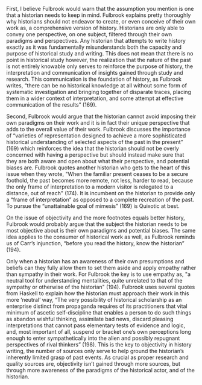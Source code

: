 First, I believe Fulbrook would warn that the assumption you mention is one that a historian needs to keep in mind. Fulbrook explains pretty thoroughly why historians should not endeavor to create, or even conceive of their own work as, a comprehensive version of history. Historians are only able to convey one perspective, on one subject, filtered through their own paradigms and perspectives. Any historian that attempts to write history exactly as it was fundamentally misunderstands both the capacity and purpose of historical study and writing. This does not mean that there is no point in historical study however, the realization that the nature of the past is not entirely knowable only serves to reinforce the purpose of history, the interpretation and communication of insights gained through study and research. This communication is the foundation of history, as Fulbrook writes, “there can be no historical knowledge at all without some form of systematic investigation and bringing together of disparate traces, placing them in a wider context of interpretation, and some attempt at effective communication of the results” (169). 

Second, Fulbrook would argue that the historian cannot avoid imposing their own paradigms on their work and it is in fact their unique perspective that adds to the overall value of their work. Fulbrook discusses the importance of “varieties of representation designed to achieve a more sophisticated historical understanding of selected aspects of the past in the present” (169) which reinforces the idea that the historian should not be overly concerned with having a perspective but should instead make sure that they are both aware and open about what their perspective, and potential biases are. Fulbrook quotes another historian who gets to the heart of this issue when they wrote, "When the familiar present ceases to be a secure foothold, the past becomes more remote, not less, harder to read, because the only frame of interpretation to a modern visitor is relegated to a distance, out of reach" (174). It is incumbent on the historian to provide only a “frame of interpretation” as opposed to a complete recreation of the past. To pursue the “unattainable goal of mimesis” (169) is Quixotic at best.

On the issue of objectivity and the more footnotes equals better history, Fulbrook would probably argue that the subject the historian needs to be most objective about is their own paradigms and potential biases. The same idea applies to the consumer of historical work as well, as Fulbrook reminds us of Carr’s injunction, “before you read the history, know the historian” (194). 

Only when a historian has an awareness of their own presumptions and beliefs can they fully allow them to set them aside and apply empathy rather than sympathy in their work. For Fulbrook the key is to use empathy as, "a neutral tool for understanding mentalities, quite unrelated to that of the sympathy or otherwise of the historian" (194). Fulbrook uses several quotes from Haskell to explain how the historian must approach their work in this more ‘neutral’ way, “The very possibility of historical scholarship as an enterprise distinct from propaganda requires of its practitioners that vital minimum of ascetic self-discipline that enables a person to do such things as abandon wishful thinking, assimilate bad news, discard pleasing interpretations that cannot pass elementary tests of evidence and logic, and, most important of all, suspend or bracket one’s own perceptions long enough to enter sympathetically into the alien and possibly repugnant perspectives of rival thinkers” (198). This is the key to objectivity in history writing, the number of sources only serve to help ground the historian’s inherently limited grasp of past events. As crucial as proper research and quality sources are, objectivity isn’t gained through more sources, but through more awareness of the paradigms of the historical actor, and of the historian. 
